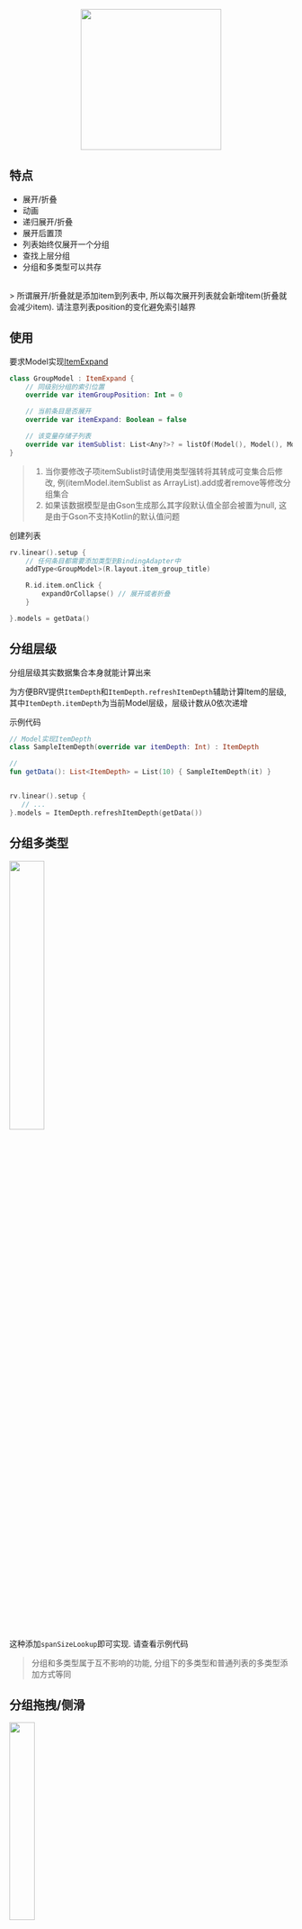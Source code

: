 <p align="center"><img src="https://i.loli.net/2021/08/14/Pl53LCpG8tdhuMW.gif" width="250"/></p>

## 特点

- 展开/折叠
- 动画
- 递归展开/折叠
- 展开后置顶
- 列表始终仅展开一个分组
- 查找上层分组
- 分组和多类型可以共存

<br>
> 所谓展开/折叠就是添加item到列表中, 所以每次展开列表就会新增item(折叠就会减少item). 请注意列表position的变化避免索引越界

## 使用
要求Model实现[ItemExpand](https://github.com/liangjingkanji/BRV/blob/master/brv/src/main/java/com/drake/brv/item/ItemExpand.kt)

```kotlin
class GroupModel : ItemExpand {
	// 同级别分组的索引位置
    override var itemGroupPosition: Int = 0

    // 当前条目是否展开
    override var itemExpand: Boolean = false

	// 该变量存储子列表
    override var itemSublist: List<Any?>? = listOf(Model(), Model(), Model(), Model())
}
```

> 1. 当你要修改子项itemSublist时请使用类型强转将其转成可变集合后修改, 例(itemModel.itemSublist as ArrayList).add或者remove等修改分组集合
> 1. 如果该数据模型是由Gson生成那么其字段默认值全部会被置为null, 这是由于Gson不支持Kotlin的默认值问题


创建列表

```kotlin
rv.linear().setup {
    // 任何条目都需要添加类型到BindingAdapter中
    addType<GroupModel>(R.layout.item_group_title)

    R.id.item.onClick {
        expandOrCollapse() // 展开或者折叠
    }

}.models = getData()
```

## 分组层级

分组层级其实数据集合本身就能计算出来

为方便BRV提供`ItemDepth`和`ItemDepth.refreshItemDepth`辅助计算Item的层级, 其中`ItemDepth.itemDepth`为当前Model层级，层级计数从0依次递增

示例代码

```kotlin
// Model实现ItemDepth
class SampleItemDepth(override var itemDepth: Int) : ItemDepth

//
fun getData(): List<ItemDepth> = List(10) { SampleItemDepth(it) }


rv.linear().setup {
   // ...
}.models = ItemDepth.refreshItemDepth(getData())
```

## 分组多类型

<img src="https://s2.loli.net/2021/12/10/wo1CAqL5SDIZRKu.png" width="35%"/>

这种添加`spanSizeLookup`即可实现. 请查看示例代码

> 分组和多类型属于互不影响的功能, 分组下的多类型和普通列表的多类型添加方式等同

## 分组拖拽/侧滑
<img src="https://s2.loli.net/2021/12/14/RSpGEF2DWyqPb5J.gif" width="30%"/>

[拖拽](drag.md)/[侧滑](swipe.md)功能和分组本身互不影响. 但是针对已展开的分组需要在动作发生之前折叠以保证列表数据不错乱, 所以我们需要自定义部分实现

```kotlin
binding.rv.linear().setup {

    // 自定义部分实现
    itemTouchHelper = ItemTouchHelper(object : DefaultItemTouchCallback() {
        override fun onSelectedChanged(viewHolder: RecyclerView.ViewHolder?, actionState: Int) {
            if (actionState == ItemTouchHelper.ACTION_STATE_DRAG) { // 拖拽移动分组前先折叠子列表
                (viewHolder as BindingAdapter.BindingViewHolder).collapse()
            }
            super.onSelectedChanged(viewHolder, actionState)
        }

        override fun onSwiped(viewHolder: RecyclerView.ViewHolder, direction: Int) {
            (viewHolder as BindingAdapter.BindingViewHolder).collapse() // 侧滑删除分组前先折叠子列表
            super.onSwiped(viewHolder, direction)

            // 如果侧滑删除的是分组里面的子列表, 要删除对应父分组的itemSublist数据, 否则会导致数据异常
            // itemSublist必须为可变集合, 否则无法被删除
            (vh.findParentViewHolder()?.getModelOrNull<ItemExpand>()?.itemSublist as? ArrayList)?.remove(vh.getModelOrNull())
        }
    })

    // ...
}.models = getData()
```
具体可以看完整示例代码

## 分组全部展开/折叠

遍历集合数据将`itemExpand = true`即可展开全部(反之折叠). 如果要控制展开层级深度请自己遍历时控制

展开全部
```kotlin
binding.rv.bindingAdapter.models = getData().forEach {
                                it.itemExpand = true
                            }
```
折叠全部
```kotlin
binding.rv.bindingAdapter.models = getData().forEach {
                                it.itemExpand = false
                            }
```

## 分组相关函数

| BindingAdapter的函数 | 描述 |
|-|-|
| expandAnimationEnabled | 展开是否显示渐隐动画, 默认true |
| singleExpandMode | 是否只允许一个分组展开(即展开当前分组就折叠上个分组), 默认false |
| onExpand | 展开回调监听 |
| expand | 展开指定条目 |
| collapse | 折叠指定条目 |
| expandOrCollapse | 展开或者折叠指定条目(根据当前条目状态决定是折叠/展开) |
| isSameGroup | 指定两个索引是否处于相同分组 |


| BindingViewHolder的函数 | 描述 |
|-|-|
| expand | 展开指定条目 |
| collapse | 折叠指定条目 |
| expandOrCollapse | 展开或者折叠指定条目(根据当前条目状态决定是折叠/展开) |
| findParentPosition | 查找父项条目的索引(即当前条目属于哪个分组下), 如果没有返回-1 |
| findParentViewHolder | 查找父项条目ViewHolder, 如果没有返回null |